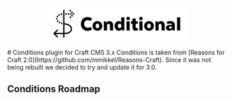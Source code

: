 <div style='text-align:center;'>

![Screenshot](resources/img/plugin-logo.png)

</div>
# Conditions plugin for Craft CMS 3.x
Conditions is taken from [Reasons for Craft 2.0](https://github.com/mmikkel/Reasons-Craft).  Since it was not being rebuilt we decided to try and update it for 3.0.  



## Conditions Roadmap

